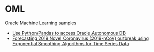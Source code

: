 # OML
Oracle Machine Learning samples
* [Use Python/Pandas to access Oracle Autonomous DB](Python.md)
* [Forecasting 2019 Novel Coronavirus (2019-nCoV) outbreak using Exponential Smoothing Algorithms for Time Series Data](Outbreak_prediction.json)
